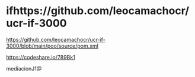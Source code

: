 # ifhttps://github.com/leocamachocr/ucr-if-3000


https://github.com/leocamachocr/ucr-if-3000/blob/main/poo/source/pom.xml


https://codeshare.io/789Bk1

mediacionJ1@
